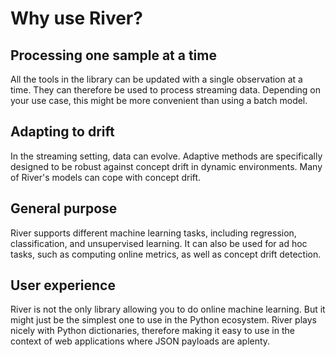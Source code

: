 # Why use River?

## Processing one sample at a time

All the tools in the library can be updated with a single observation at a time. They can therefore be used to process streaming data. Depending on your use case, this might be more convenient than using a batch model.

## Adapting to drift

In the streaming setting, data can evolve. Adaptive methods are specifically designed to be robust against concept drift in dynamic environments. Many of River's models can cope with concept drift.

## General purpose

River supports different machine learning tasks, including regression, classification, and unsupervised learning. It can also be used for ad hoc tasks, such as computing online metrics, as well as concept drift detection.

## User experience

River is not the only library allowing you to do online machine learning. But it might just be the simplest one to use in the Python ecosystem. River plays nicely with Python dictionaries, therefore making it easy to use in the context of web applications where JSON payloads are aplenty.
